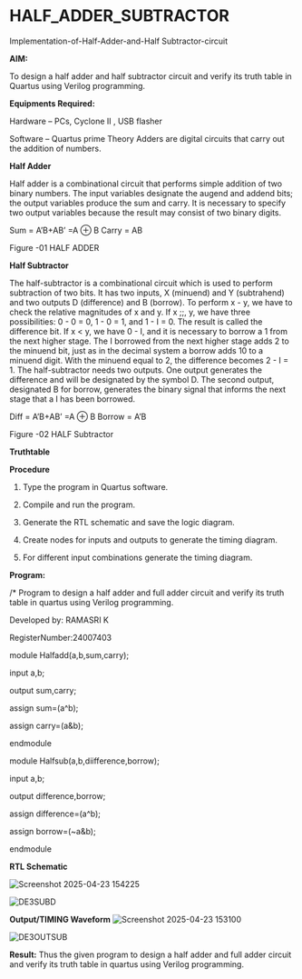 # HALF_ADDER_SUBTRACTOR

Implementation-of-Half-Adder-and-Half Subtractor-circuit

**AIM:**

To design a half adder and half subtractor circuit and verify its truth table in Quartus using Verilog programming.

**Equipments Required:**

Hardware – PCs, Cyclone II , USB flasher 

Software – Quartus prime Theory Adders are digital circuits that carry out the addition of numbers.

**Half Adder**

Half adder is a combinational circuit that performs simple addition of two binary numbers. The input variables designate the augend and addend bits; the output variables produce the sum and carry. It is necessary to specify two output variables because the result may consist of two binary digits.

Sum = A’B+AB’ =A ⊕ B Carry = AB



Figure -01 HALF ADDER

**Half Subtractor**

The half-subtractor is a combinational circuit which is used to perform subtraction of two bits. It has two inputs, X (minuend) and Y (subtrahend) and two outputs D (difference) and B (borrow). To perform x - y, we have to check the relative magnitudes of x and y. If x ;;, y, we have three possibilities: 0 - 0 = 0, 1 - 0 = 1, and 1 - I = 0. The result is called the difference bit. If x < y, we have 0 - I, and it is necessary to borrow a 1 from the next higher stage. The I borrowed from the next higher stage adds 2 to the minuend bit, just as in the decimal system a borrow adds 10 to a minuend digit. With the minuend equal to 2, the difference becomes 2 - I = 1. The half-subtractor needs two outputs. One output generates the difference and will be designated by the symbol D. The second output, designated B for borrow, generates the binary signal that informs the next stage that a I has been borrowed. 

Diff = A’B+AB’ =A ⊕ B
Borrow = A’B



Figure -02 HALF Subtractor


**Truthtable**

**Procedure**

1.	Type the program in Quartus software.

2.	Compile and run the program.

3.	Generate the RTL schematic and save the logic diagram.

4.	Create nodes for inputs and outputs to generate the timing diagram.

5.	For different input combinations generate the timing diagram.


**Program:**

/* Program to design a half adder and full adder circuit and verify its truth table in quartus using Verilog programming.


Developed by: RAMASRI K

RegisterNumber:24007403

module Halfadd(a,b,sum,carry);

input a,b;


output sum,carry;

assign sum=(a^b);

assign carry=(a&b);

endmodule

module Halfsub(a,b,diifference,borrow);

input a,b;

output difference,borrow;

assign difference=(a^b);

assign borrow=(~a&b);

endmodule


**RTL Schematic**

![Screenshot 2025-04-23 154225](https://github.com/user-attachments/assets/e287bb9a-3477-40b3-86c5-a743a82f2af5)

![DE3SUBD](https://github.com/user-attachments/assets/ebe7e424-fba6-4499-889b-ccf562af7cdf)



**Output/TIMING Waveform**
![Screenshot 2025-04-23 153100](https://github.com/user-attachments/assets/88387ea5-ca22-40e3-93b8-feb84367a80d)


![DE3OUTSUB](https://github.com/user-attachments/assets/e3858436-d99c-4fb2-b7f1-ddf50f4f2517)





**Result:** Thus the given program to design a half adder and full adder circuit and verify its truth table in quartus using Verilog programming.
